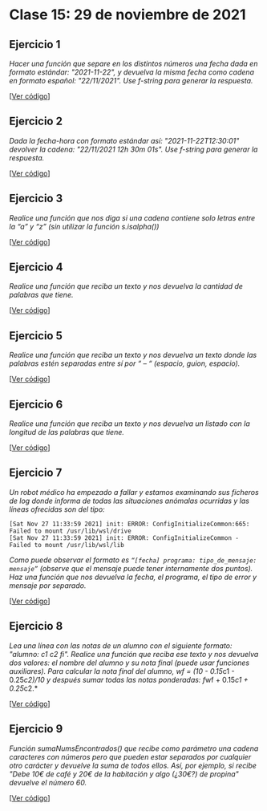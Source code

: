# Clase 15: 29 de noviembre de 2021

## Ejercicio 1

*Hacer una función que separe en los distintos números una fecha dada en formato estándar: "2021-11-22", y devuelva la misma fecha como cadena en formato español: "22/11/2021". Use f-string para generar la respuesta.*

[[Ver código](código/t6e04.fechas_fstring1.py)]

## Ejercicio 2

*Dada la fecha-hora con formato estándar así:  "2021-11-22T12:30:01" devolver la cadena: "22/11/2021 12h 30m 01s". Use f-string para generar la respuesta.*

[[Ver código](código/t6e05.fechas_fstring2.py)]

## Ejercicio 3

*Realice una función que nos diga si una cadena contiene solo letras entre la “a” y “z” (sin utilizar la función s.isalpha())*

[[Ver código](código/t6e06.solo_letras.py)]

## Ejercicio 4

*Realice una función que reciba un texto y nos devuelva la cantidad de palabras que tiene.*

[[Ver código](código/t6e07.cantidad_palabras.py)]

## Ejercicio 5

*Realice una función que reciba un texto y nos devuelva un texto donde las palabras estén separadas entre sí por “ – “ (espacio, guion, espacio).*

[[Ver código](código/t6e08.listado_palabras.py)]

## Ejercicio 6

*Realice una función que reciba un texto y nos devuelva un listado con la longitud de las palabras que tiene.*

[[Ver código](código/t6e09.longitud_palabras.py)]

## Ejercicio 7

*Un robot médico ha empezado a fallar y estamos examinando sus ficheros de log donde informa de todas las situaciones anómalas ocurridas y las líneas ofrecidas son del tipo:*

```
[Sat Nov 27 11:33:59 2021] init: ERROR: ConfigInitializeCommon:665: Failed to mount /usr/lib/wsl/drive
[Sat Nov 27 11:33:59 2021] init: ERROR: ConfigInitializeCommon - Failed to mount /usr/lib/wsl/lib

```
*Como puede observar el formato es `“[fecha] programa: tipo_de_mensaje: mensaje”` (observe que el mensaje puede tener internamente dos puntos). Haz una función que nos devuelva la fecha, el programa, el tipo de error y mensaje por separado.*

[[Ver código](código/t6e10.log.py)]

## Ejercicio 8

*Lea una línea con las notas de un alumno con el siguiente formato: "alumno: c1 c2 fi". Realice una función que reciba ese texto y nos devuelva dos valores: el nombre del alumno y su nota final (puede usar funciones auxiliares). Para calcular la nota final del alumno, wf = (10 - 0.15*c1 - 0.25*c2)/10 y después sumar todas las notas ponderadas: f*wf + 0.15*c1 + 0.25*c2.*

[[Ver código](código/t6e11.nota_final.py)]

## Ejercicio 9

*Función sumaNumsEncontrados() que recibe  como parámetro una cadena caracteres con números pero que pueden estar separados por  cualquier otro carácter y devuelve la suma de todos  ellos. Así, por ejemplo, si recibe "Debe 10€ de café y 20€ de la habitación y algo (¿30€?) de propina" devuelve el número 60.*

[[Ver código](código/t6e12.suma_num_en_texto.py)]

